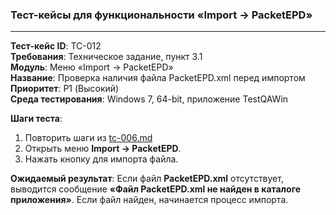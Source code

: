 ### Тест-кейсы для функциональности «Import -> PacketEPD»

---

**Тест-кейс ID**: TC-012  
**Требования**: Техническое задание, пункт 3.1  
**Модуль**: Меню «Import -> PacketEPD»  
**Название**: Проверка наличия файла PacketEPD.xml перед импортом  
**Приоритет**: P1 (Высокий)  
**Среда тестирования**: Windows 7, 64-bit, приложение TestQAWin  

**Шаги теста**:
1. Повторить шаги из [tc-006.md](tc-006.md)
2. Открыть меню **Import -> PacketEPD**.
3. Нажать кнопку для импорта файла.

**Ожидаемый результат**: Если файл **PacketEPD.xml** отсутствует, выводится сообщение **«Файл PacketEPD.xml не найден в каталоге приложения»**. Если файл найден, начинается процесс импорта.
